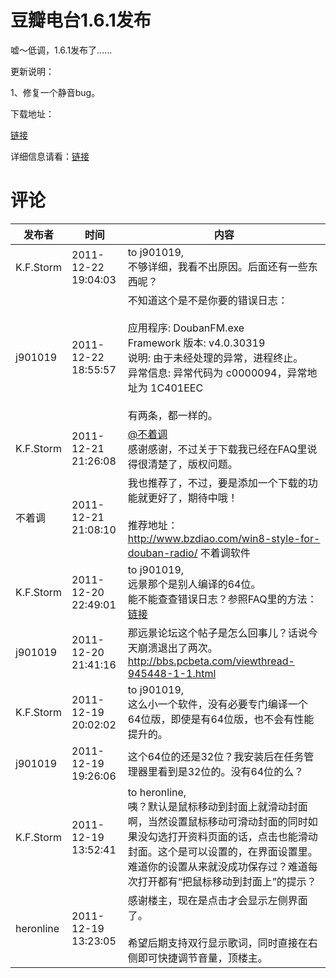 # 豆瓣电台1.6.1发布

嘘～低调，1.6.1发布了……

更新说明：

1、修复一个静音bug。

下载地址：

[链接](/attachment/up/doubanfm/DoubanFMSetup_1.6.1.exe)

详细信息请看：[链接](/article/doubanfm)

# 评论

发布者 | 时间 | 内容
--- | --- | ---
K.F.Storm | 2011-12-22 19:04:03 | to j901019,<br/>不够详细，我看不出原因。后面还有一些东西呢？
j901019 | 2011-12-22 18:55:57 | 不知道这个是不是你要的错误日志：<br/><br/>应用程序: DoubanFM.exe<br/>Framework 版本: v4.0.30319<br/>说明: 由于未经处理的异常，进程终止。<br/>异常信息: 异常代码为 c0000094，异常地址为 1C401EEC<br/><br/>有两条，都一样的。
K.F.Storm | 2011-12-21 21:26:08 | <a href="#comment-291" rel="nofollow">@不着调 </a><br/>感谢感谢，不过关于下载我已经在FAQ里说得很清楚了，版权问题。
不着调 | 2011-12-21 21:08:10 | 我也推荐了，不过，要是添加一个下载的功能就更好了，期待中哦！<br/><br/>推荐地址：http://www.bzdiao.com/win8-style-for-douban-radio/ 不着调软件
K.F.Storm | 2011-12-20 22:49:01 | to j901019,<br/>远景那个是别人编译的64位。<br/>能不能查查错误日志？参照FAQ里的方法：<a href="/article/豆瓣电台faq" rel="external nofollow" rel="nofollow">链接</a>
j901019 | 2011-12-20 21:41:16 | 那远景论坛这个帖子是怎么回事儿？话说今天崩溃退出了两次。<br/>http://bbs.pcbeta.com/viewthread-945448-1-1.html
K.F.Storm | 2011-12-19 20:02:02 | to j901019,<br/>这么小一个软件，没有必要专门编译一个64位版，即使是有64位版，也不会有性能提升的。
j901019 | 2011-12-19 19:26:06 | 这个64位的还是32位？我安装后在任务管理器里看到是32位的。没有64位的么？
K.F.Storm | 2011-12-19 13:52:41 | to heronline,<br/>咦？默认是鼠标移动到封面上就滑动封面啊，当然设置鼠标移动可滑动封面的同时如果没勾选打开资料页面的话，点击也能滑动封面。这个是可以设置的，在界面设置里。难道你的设置从来就没成功保存过？难道每次打开都有“把鼠标移动到封面上”的提示？
heronline | 2011-12-19 13:23:05 | 感谢楼主，现在是点击才会显示左侧界面了。<br/><br/>希望后期支持双行显示歌词，同时直接在右侧即可快捷调节音量，顶楼主。
